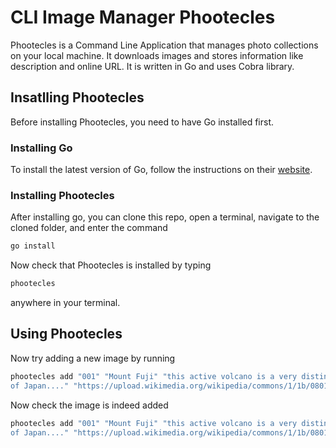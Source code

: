 # CLI Image Manager Phootecles

Phootecles is a Command Line Application that manages photo collections on your local machine. It downloads images and stores information like description and online URL. It is written in Go and uses Cobra library.

## Insatlling Phootecles

Before installing Phootecles, you need to have Go installed first.

### Installing Go

To install the latest version of Go, follow the instructions on their [website](https://golang.org/dl/).

### Installing Phootecles

After installing go, you can clone this repo, open a terminal, navigate to the cloned folder, and enter the command

```bash
go install
```

Now check that Phootecles is installed by typing

```bash
phootecles
```

anywhere in your terminal.

## Using Phootecles

Now try adding a new image by running

```bash
phootecles add "001" "Mount Fuji" "this active volcano is a very distinctive feature of the geography
of Japan...." "https://upload.wikimedia.org/wikipedia/commons/1/1b/080103_hakkai_fuji.jpg"
```

Now check the image is indeed added

```bash
phootecles add "001" "Mount Fuji" "this active volcano is a very distinctive feature of the geography
of Japan...." "https://upload.wikimedia.org/wikipedia/commons/1/1b/080103_hakkai_fuji.jpg"
```
